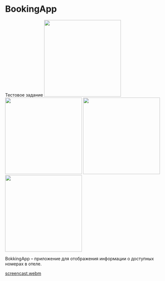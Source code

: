 # BookingApp
Тестовое задание
<img src="https://github.com/vsened/BookingApp/assets/62769202/8d85adec-ab5c-4cc7-ae0e-0b2f6862905e" width="250">
<img src="https://github.com/vsened/BookingApp/assets/62769202/4027b037-4297-443c-a177-499097626ca6" width="250">
<img src="https://github.com/vsened/BookingApp/assets/62769202/8b81cef2-93d2-4196-9a07-a1a71b88822f" width="250">
<img src="https://github.com/vsened/BookingApp/assets/62769202/a9ff96ef-f8e2-4a1d-80fa-37b35df8691a" width="250">


BokkingApp – приложение для отображения информации о доступных номерах в отеле.


[screencast.webm]([https://drive.google.com/file/d/1MFLHxYapU1k8SnBxhMiVnd68Ovn3n-aD/view?usp=drive_link](https://drive.google.com/file/d/1MFLHxYapU1k8SnBxhMiVnd68Ovn3n-aD/view?usp=drive_link))

